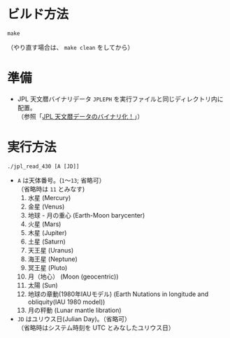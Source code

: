 ビルド方法
==========

`make`

（やり直す場合は、 `make clean` をしてから）

準備
====

* JPL 天文暦バイナリデータ `JPLEPH` を実行ファイルと同じディレクトリ内に配置。  
  （参照「[JPL 天文暦データのバイナリ化！](https://www.mk-mode.com/octopress/2016/04/18/merging-jpl-data/ "JPL 天文暦データのバイナリ化！")」）

実行方法
========

`./jpl_read_430 [A [JD]]`

* `A` は天体番号。(`1`〜`13`; 省略可）  
  （省略時は `11` とみなす)
   1. 水星            (Mercury)
   2. 金星            (Venus)
   3. 地球 - 月の重心 (Earth-Moon barycenter)
   4. 火星            (Mars)
   5. 木星            (Jupiter)
   6. 土星            (Saturn)
   7. 天王星          (Uranus)
   8. 海王星          (Neptune)
   9. 冥王星          (Pluto)
  10. 月（地心）      (Moon (geocentric))
  11. 太陽            (Sun)
  12. 地球の章動(1980年IAUモデル) (Earth Nutations in longitude and obliquity(IAU 1980 model))
  13. 月の秤動        (Lunar mantle libration)
* `JD` はユリウス日(Julian Day)。（省略可）  
  （省略時はシステム時刻を UTC とみなしたユリウス日）


